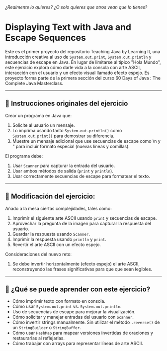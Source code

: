 _¿Realmente lo quieres? ¿O solo quieres que otros vean que lo tienes?_

# Displaying Text with Java and Escape Sequences

Este es el primer proyecto del repositorio Teaching Java by Learning It, una introducción creativa al uso de `System.out.print`, `System.out.println` y secuencias de escape en Java.
En lugar de limitarse al típico "Hola Mundo", este ejercicio explora cómo darle vida a la consola con arte ASCII, interacción con el usuario y un efecto visual llamado efecto espejo.
Es proyecto forma parte de la primera sección del curso 60 Days of Java : The Complete Java Masterclass.

---

## 📌 Instrucciones originales del ejercicio
Crear un programa en Java que:

1. Solicite al usuario un mensaje.
2. Lo imprima usando tanto `System.out.println()` como `System.out.print()` para demostrar su diferencia.
3. Muestre un mensaje adicional que use secuencias de escape como \n y \" para incluir formato especial (nuevas líneas y comillas).

El programa debe:

1. Usar `Scanner` para capturar la entrada del usuario.
2. Usar ambos métodos de salida (`print` y `println`).
3. Usar correctamente secuencias de escape para formatear el texto.

---

## 📌 Modificación del ejercicio:
Añado a la mesa ciertas complejidades, tales como:

1. Imprimir el siguiente arte ASCII usando `print` y secuencias de escape.
2. Aprovechar la pregunta de la imagen para capturar la respuesta del usuario.
3. Guardar la respuesta usando `Scanner`.
4. Imprimir la respuesta usando `println` y `print`.
5. Revertir el arte ASCII con un efecto espejo.

Consideraciones del nuevo reto:

1. Se debe invertir horizontalmente (efecto espejo) el arte ASCII, reconstruyendo las frases significativas para que que sean legibles.

---

## 🚀 ¿Qué se puede aprender con este ejercicio?

- Cómo imprimir texto con formato en consola.
- Cómo usar `System.out.print` vs. `System.out.println`.
- Uso de secuencias de escape para mejorar la visualización.
- Cómo solicitar y manejar entradas del usuario con `Scanner`.
- Cómo invertir strings manualmente. Sin utilizar el método `.reverse()` de un `StringBuilder` o `StringBuffer`. 
- Cómo usar `HashMap` para mapear versiones invertidas de oraciones y restaurarlas al reflejarlas.
- Cómo trabajar con arrays para representar líneas de arte ASCII.
